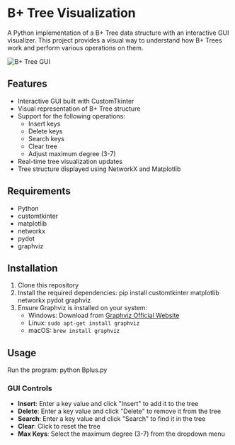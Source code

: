 # B+ Tree Visualization

A Python implementation of a B+ Tree data structure with an interactive GUI visualizer. This project provides a visual way to understand how B+ Trees work and perform various operations on them.


![B+ Tree GUI](screenshots/bplus.png)






## Features

- Interactive GUI built with CustomTkinter
- Visual representation of B+ Tree structure
- Support for the following operations:
  - Insert keys
  - Delete keys
  - Search keys
  - Clear tree
  - Adjust maximum degree (3-7)
- Real-time tree visualization updates
- Tree structure displayed using NetworkX and Matplotlib



## Requirements
- Python
- customtkinter
- matplotlib
- networkx
- pydot
- graphviz


## Installation
1. Clone this repository
2. Install the required dependencies:
pip install customtkinter matplotlib networkx pydot graphviz
3. Ensure Graphviz is installed on your system:
   - Windows: Download from [Graphviz Official Website](https://graphviz.org/download/)
   - Linux: `sudo apt-get install graphviz`
   - macOS: `brew install graphviz`



## Usage
Run the program:
python Bplus.py


### GUI Controls
- **Insert**: Enter a key value and click "Insert" to add it to the tree
- **Delete**: Enter a key value and click "Delete" to remove it from the tree
- **Search**: Enter a key value and click "Search" to find it in the tree
- **Clear**: Click to reset the tree
- **Max Keys**: Select the maximum degree (3-7) from the dropdown menu



